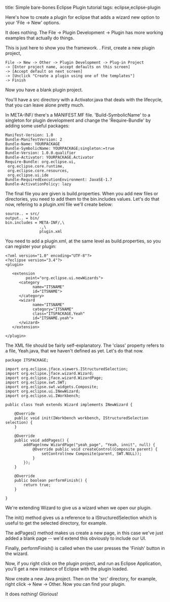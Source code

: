 title: Simple bare-bones Eclipse Plugin tutorial
tags: eclipse,eclipse-plugin

Here's how to create a plugin for eclipse that adds a wizard new option to your 'File -> New' options.

It does nothing. The File -> Plugin Development -> Plugin has more working examples that actually do things. 

This is just here to show you the framework.
.
First, create a new plugin project, 

    File -> New -> Other -> Plugin Development -> Plug-in Project 
    -> [Enter project name, accept defaults on this screen] 
    -> [Accept default on next screen] 
    -> [Unclick "Create a plugin using one of the templates"] 
    -> Finish
    
Now you have a blank plugin project.

You'll have a src directory with a Activator.java that deals with the lifecycle, that you can leave alone pretty much.

In META-INF/ there's a MANIFEST.MF file. 'Build-SymbolicName' to a singleton for plugin development and change the 'Require-Bundle' by adding some useful packages:

    Manifest-Version: 1.0
    Bundle-ManifestVersion: 2
    Bundle-Name: YOURPACKAGE
    Bundle-SymbolicName: YOURPACKAGE;singleton:=true
    Bundle-Version: 1.0.0.qualifier
    Bundle-Activator: YOURPACKAGE.Activator
    Require-Bundle: org.eclipse.ui,
     org.eclipse.core.runtime,
     org.eclipse.core.resources,
     org.eclipse.ui.ide
    Bundle-RequiredExecutionEnvironment: JavaSE-1.7
    Bundle-ActivationPolicy: lazy

The final file you are given is build.properties. When you add new files or directories, you need to add them to the bin.includes values. Let's do that now, refering to a plugin.xml file we'll create below:

    source.. = src/
    output.. = bin/
    bin.includes = META-INF/,\
                   .,\
                   plugin.xml

You need to add a plugin.xml, at the same level as build.properties, so you can register your plugin:

    <?xml version="1.0" encoding="UTF-8"?>
    <?eclipse version="3.4"?>
    <plugin>
    
       <extension
             point="org.eclipse.ui.newWizards">
          <category
                name="ITSNAME"
                id="ITSNAME">
          </category>
          <wizard
                name="ITSNAME"
                category="ITSNAME"
                class="ITSPACKAGE.Yeah"
                id="ITSNAME.yeah">
          </wizard>
       </extension>
    
    </plugin>

The XML file should be fairly self-explanatory. The 'class' property refers to a file, Yeah.java, that we haven't defined as yet. Let's do that now.

    package ITSPACKAGE;
    
    import org.eclipse.jface.viewers.IStructuredSelection;
    import org.eclipse.jface.wizard.Wizard;
    import org.eclipse.jface.wizard.WizardPage;
    import org.eclipse.swt.SWT;
    import org.eclipse.swt.widgets.Composite;
    import org.eclipse.ui.INewWizard;
    import org.eclipse.ui.IWorkbench;
    
    public class Yeah extends Wizard implements INewWizard {
    
    	@Override
    	public void init(IWorkbench workbench, IStructuredSelection selection) {
    	}
    	
    	@Override
    	public void addPages() {
    		addPage(new WizardPage("yeah_page", "Yeah, innit", null) {
    			@Override public void createControl(Composite parent) {
    				setControl(new Composite(parent, SWT.NULL));
    			}
    		});
    	}
    
    	@Override
    	public boolean performFinish() {
    		return true;
    	}
    
    }
    
We're extending Wizard to give us a wizard when we open our plugin. 

The init() method gives us a reference to a IStructuredSelection which is useful to get the selected directory, for example.

The adPages() method makes us create a new page, in this case we've just added a blank page -- we'd extend this obviously to include our UI.

Finally, performFinish() is called when the user presses the 'Finish' button in the wizard.

Now, if you right click on the plugin project, and run as Eclipse Application, you'll get a new instance of Eclipse with the plugin loaded. 

Now create a new Java project. Then on the 'src' directory, for example, right click -> New -> Other. Now you can find your plugin.

It does nothing! Glorious!
